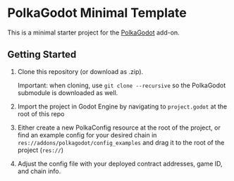 # PolkaGodot Minimal Template

This is a minimal starter project for the [PolkaGodot](https://github.com/pinksters/polkagodot-plugin) add-on.


## Getting Started

1. Clone this repository (or download as .zip).
   
    Important: when cloning, use `git clone --recursive` so the PolkaGodot submodule is downloaded as well.
    
2. Import the project in Godot Engine by navigating to `project.godot` at the root of this repo

3. Either create a new PolkaConfig resource at the root of the project, or find an example config for your desired chain in `res://addons/polkagodot/config_examples` and drag it to the root of the project (`res://`)

4. Adjust the config file with your deployed contract addresses, game ID, and chain info.


